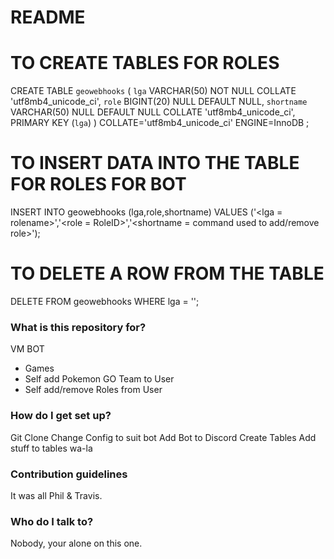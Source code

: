 # README #

TO CREATE TABLES FOR ROLES
==========================
CREATE TABLE `geowebhooks` (
`lga` VARCHAR(50) NOT NULL COLLATE 'utf8mb4_unicode_ci',
`role` BIGINT(20) NULL DEFAULT NULL,
`shortname` VARCHAR(50) NULL DEFAULT NULL COLLATE 'utf8mb4_unicode_ci',
PRIMARY KEY (`lga`)
)
COLLATE='utf8mb4_unicode_ci'
ENGINE=InnoDB
;

TO INSERT DATA INTO THE TABLE FOR ROLES FOR BOT
===============================================
INSERT INTO geowebhooks (lga,role,shortname) VALUES ('<lga = rolename>','<role = RoleID>','<shortname = command used to add/remove role>');

TO DELETE A ROW FROM THE TABLE
==============================
DELETE FROM geowebhooks WHERE lga = '<lga>';


### What is this repository for? ###

VM BOT
 - Games
 - Self add Pokemon GO Team to User
 - Self add/remove Roles from User

### How do I get set up? ###

Git Clone
Change Config to suit bot
Add Bot to Discord
Create Tables
Add stuff to tables
wa-la

### Contribution guidelines ###

It was all Phil & Travis.

### Who do I talk to? ###

Nobody, your alone on this one.